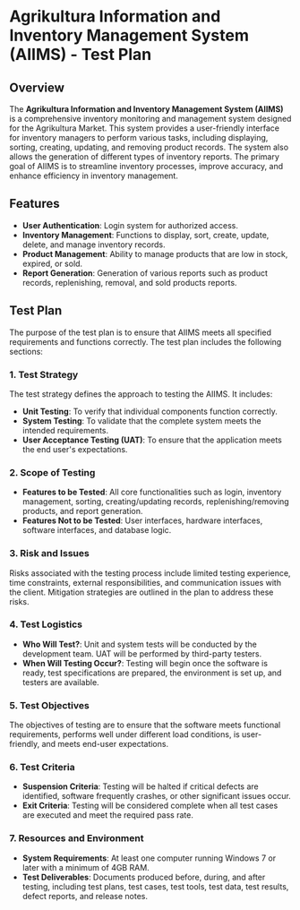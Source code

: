 

# Agrikultura Information and Inventory Management System (AIIMS) - Test Plan

## Overview

The **Agrikultura Information and Inventory Management System (AIIMS)** is a comprehensive inventory monitoring and management system designed for the Agrikultura Market. This system provides a user-friendly interface for inventory managers to perform various tasks, including displaying, sorting, creating, updating, and removing product records. The system also allows the generation of different types of inventory reports. The primary goal of AIIMS is to streamline inventory processes, improve accuracy, and enhance efficiency in inventory management.

## Features

- **User Authentication**: Login system for authorized access.
- **Inventory Management**: Functions to display, sort, create, update, delete, and manage inventory records.
- **Product Management**: Ability to manage products that are low in stock, expired, or sold.
- **Report Generation**: Generation of various reports such as product records, replenishing, removal, and sold products reports.

## Test Plan

The purpose of the test plan is to ensure that AIIMS meets all specified requirements and functions correctly. The test plan includes the following sections:

### 1. Test Strategy

The test strategy defines the approach to testing the AIIMS. It includes:

- **Unit Testing**: To verify that individual components function correctly.
- **System Testing**: To validate that the complete system meets the intended requirements.
- **User Acceptance Testing (UAT)**: To ensure that the application meets the end user's expectations.

### 2. Scope of Testing

- **Features to be Tested**: All core functionalities such as login, inventory management, sorting, creating/updating records, replenishing/removing products, and report generation.
- **Features Not to be Tested**: User interfaces, hardware interfaces, software interfaces, and database logic.

### 3. Risk and Issues

Risks associated with the testing process include limited testing experience, time constraints, external responsibilities, and communication issues with the client. Mitigation strategies are outlined in the plan to address these risks.

### 4. Test Logistics

- **Who Will Test?**: Unit and system tests will be conducted by the development team. UAT will be performed by third-party testers.
- **When Will Testing Occur?**: Testing will begin once the software is ready, test specifications are prepared, the environment is set up, and testers are available.

### 5. Test Objectives

The objectives of testing are to ensure that the software meets functional requirements, performs well under different load conditions, is user-friendly, and meets end-user expectations.

### 6. Test Criteria

- **Suspension Criteria**: Testing will be halted if critical defects are identified, software frequently crashes, or other significant issues occur.
- **Exit Criteria**: Testing will be considered complete when all test cases are executed and meet the required pass rate.

### 7. Resources and Environment

- **System Requirements**: At least one computer running Windows 7 or later with a minimum of 4GB RAM.
- **Test Deliverables**: Documents produced before, during, and after testing, including test plans, test cases, test tools, test data, test results, defect reports, and release notes.
